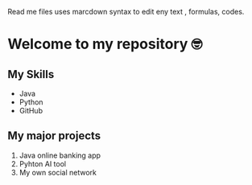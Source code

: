Read me files uses marcdown syntax to edit eny text , formulas, codes.

# Welcome to my repository 🤓

## My Skills
- Java
- Python
- GitHub

## My major projects
1. Java online banking app
2. Pyhton AI tool
3. My own social network
